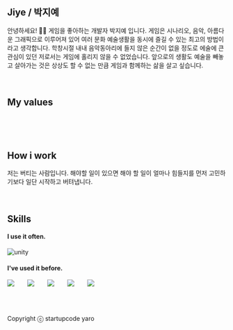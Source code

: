 ## Jiye / 박지예
안녕하세요! 🙋‍♂️ 게임을 좋아하는 개발자 박지예 입니다. 게임은 시나리오, 음악, 아름다운 그래픽으로 이루어져 있어 여러 문화 예술생활을 동시에 즐길 수 있는 최고의 방법이라고 생각합니다. 학창시절 내내 음악동아리에 들지 않은 순간이 없을 정도로 에술에 큰 관심이 있던 저로서는 게임에 홀리지 않을 수 없었습니다. 앞으로의 생활도 예술을 빼놓고 살아가는 것은 상상도 할 수 없는 만큼 게임과 함께하는 삶을 살고 싶습니다. 
<br />
<br />
<br />
## My values
<br />
<br />
<br />

## How i work
저는 버티는 사람입니다. 해야할 일이 있으면 해야 할 일이 얼마나 힘들지를 먼저 고민하기보다 일단 시작하고 버텨냅니다. 
<br />
<br />
<br />

## Skills

#### I use it often.
<div style="display:flex;gap:30px;flex-wrap:wrap;">
  <img alt="unity" src ="https://img.shields.io/badge/unity-000000.svg?&style=for-the-badge&logo=unity&logoColor=white"/>
</div>

#### I've used it before.
<div style="display:flex;gap:30px;flex-wrap:wrap;">
   <img src="https://img.shields.io/badge/Android-3DDC84?style=for-the-badge&logo=android&logoColor=white">
  <img src="https://img.shields.io/badge/iOS-000000?style=for-the-badge&logo=iOS&logoColor=white">
  <img src="https://img.shields.io/badge/Java-007396?style=for-the-badge&logo=Java&logoColor=white">
  <img src="https://img.shields.io/badge/Kotlin-7F52FF?style=for-the-badge&logo=Kotlin&logoColor=white">
  <img src="https://img.shields.io/badge/Swift-F05138?style=for-the-badge&logo=Swift&logoColor=white">
</div>
<br />
<br />
<br />

Copyright ⓒ startupcode yaro
